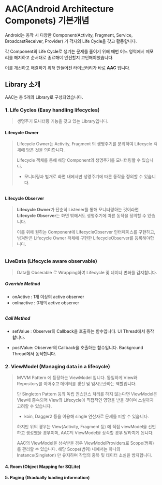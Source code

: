 # AAC(Android Architecture Componets) 기본개념

Android는 동작 시 다양한 Component(Activity, Fragment, Service, BroadcastReceiver, Provider) 가 각자의 Life Cycle을 갖고 활동합니다.

각 Component의 Life Cycle로 생기는 문제를 줄이기 위해 매번 어느 영역에서 메모리를 해지하고 순서대로 종료해야 안전할지 고민해야했습니다.

이를 개선하고 해결하기 위해 만들어진 라이브러리가 바로 **AAC** 입니다.

  

## Library 소개

AAC는 총 5개의 Library로 구성되었습니다.

### 1. Life Cycles (Easy handling lifecycles)

> 생명주기 모니터링 기능을 갖고 있는 Library입니다.



#### Lifecycle Owner

> Lifecycle Owner는 Activity, Fragment 의 생명주기를 분리하여 Lifecycle 객체에 담은 것을 의미합니다.
>
> Lifecycle 객체를 통해 해당 Component의 생명주기를 모니터링할 수 있습니다.
>
> - 모니터링과 별개로 화면 내에서만 생명주기에 따른 동작을 정의할 수 있습니다.

```

```

#### Lifecycle Observer

> **Lifecycle Owner**가 단순히 Listener를 통해 모니터링하는 것이라면 **Lifecycle Observer**는 화면 밖에서도 생명주기에 따른 동작을 정의할 수 있습니다.
>
> 이를 위해 원하는 Component에 LifecycleObserver 인터페이스를 구현하고, 넘겨받은 Lifecycle Owner 객체에 구현한 LifecycleObserver를 등록해야합니다.

```

```

   

### LiveData (Lifecycle aware observable)

> Data를 Obserable 로 Wrapping하여 Lifecycle 및 데이터 변화를 감지합니다.

##### Override Method

- onActive : 1개 이상의 active observer
- onInactive :  0개의 active observer

```

```

##### Call Method

- setValue :  Observer의 Callback을 호출하는 함수입니다.  UI Thread에서 동작합니다.

- postValue: Observer의 Callback을 호출하는 함수입니다.  Background Thread에서 동작합니다.



### 2. ViewModel (Managing data in a lifecycle)

> MVVM Pattern 에 등장하는 ViewModel 입니다. 동일하게 View와 Repository를 이어주고 데이터를 갱신 및 임시보관하는 역할입니다.
>
> 단 Singleton Pattern 등의 독립 인스턴스 처리를 하지 않는다면 ViewModel은 View에 종속되어 View의 Lifecycle에 직접적인 영향을 받을 것이며 소실까지 고려할 수 있습니다.
>
> - koin, Dagger2 등을 이용해 single 연산자로 문제를 피할 수 있습니다.
>
> 하지만 위의 경우는 View(Activity, Fragment 등) 에 직접 viewModel을 선언하고 생성했을 경우이며, AAC의 ViewModel을 상속할 경우 달라지게 됩니다.
>
> AAC의 ViewModel을 상속받을 경우 ViewModelProviders로 Scope(범위)를 관리할 수 있습니다. 
> 해당 Scope(범위) 내에서는 하나의 Instance(Singleton) 만 유지하며 작업의 중복 및 데이터 소실을 방지합니다.

#### 4. Room (Object Mapping for SQLite)

#### 5. Paging (Gradually loading information)

